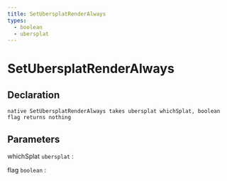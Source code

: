 ```yaml
---
title: SetUbersplatRenderAlways
types:
  - boolean
  - ubersplat
---
```


# SetUbersplatRenderAlways

## Declaration

```jass
native SetUbersplatRenderAlways takes ubersplat whichSplat, boolean flag returns nothing
```

## Parameters
whichSplat `ubersplat`
: 

flag `boolean`
: 
